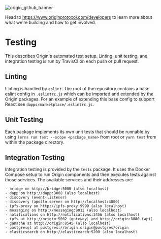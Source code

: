 ![origin_github_banner](https://user-images.githubusercontent.com/673455/37314301-f8db9a90-2618-11e8-8fee-b44f38febf38.png)

Head to https://www.originprotocol.com/developers to learn more about what we're
building and how to get involved.

# Testing

This describes Origin's automated test setup. Linting, unit testing, and
integration testing is run by TravisCI on each push or pull request.

## Linting

Linting is handled by `eslint`. The root of the repository contains a base
eslint config in `.eslintrc.js` which can be imported and extended by the Origin
packages. For an example of extending this base config to support React see
`dapps/marketplace/.eslintrc.js`.

## Unit Testing

Each package implements its own unit tests that should be runnable by using
`lerna run test --scope <package_name>` from root or `yarn test` from within the
package directory.

## Integration Testing

Integration testing is provided by the `tests` package. It uses the Docker
Compose setup to run Origin components and then executes tests against those
services. The available services and their addresses are:

```
- bridge on http://bridge:5000 (also localhost)
- dapp on http://dapp:3000 (also localhost)
- discovery (event-listener)
- discovery (apollo server on http://localhost:4000)
- ipfs-proxy on http://ipfs-proxy:9999 (also localhost)
- messaging on http://messaging:9012 (also localhost)
- notifications on http://notifications:3456 (also localhost)
- ipfs at http://origin:5002 (gateway) and http://origin:8080 (api)
- ganache at http://origin:8545 (also localhost)
- postgresql at postgres://origin:origin@postgres/origin
- elasticsearch on http://elasticearch:9200 (also localhost)
```
